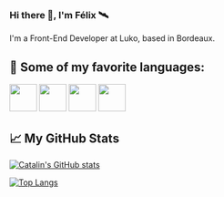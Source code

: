 ### Hi there 👋, I'm Félix 🛰

<!--
**felixbouveret/felixbouveret** is a ✨ _special_ ✨ repository because its `README.md` (this file) appears on your GitHub profile.

Here are some ideas to get you started:

- 🔭 I’m currently working on ...
- 🌱 I’m currently learning ...
- 👯 I’m looking to collaborate on ...
- 🤔 I’m looking for help with ...
- 💬 Ask me about ...
- 📫 How to reach me: ...
- 😄 Pronouns: ...
- ⚡ Fun fact: ...
-->

I'm a Front-End Developer at Luko, based in Bordeaux.

## 💚 Some of my favorite languages:

<img src="https://cdn.worldvectorlogo.com/logos/vue-9.svg" width="48px" height="48px" /> <img src="https://nuxtjs.org/design-kit/colored-logo.svg" width="48px" height="48px" />  <img src="https://cdn.worldvectorlogo.com/logos/flutter.svg" width="48px" height="48px" /> <img src="https://cdn.worldvectorlogo.com/logos/react-2.svg" width="48px" height="48px" />

## &#x1f4c8; My GitHub Stats
[![Catalin's GitHub stats](https://github-readme-stats.vercel.app/api?username=felixbouveret)](https://github.com/anuraghazra/github-readme-stats) 

[![Top Langs](https://github-readme-stats.vercel.app/api/top-langs/?username=felixbouveret&hide=java,html,css)](https://github.com/anuraghazra/github-readme-stats) 

